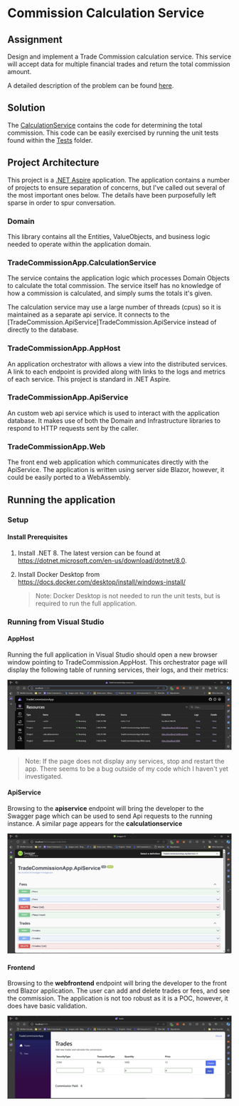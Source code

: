
# Commission Calculation Service

## Assignment
Design and implement a Trade Commission calculation service. This service will accept data for multiple
financial trades and return the total commission amount.

A detailed description of the problem can be found [here](Documentation/ProblemDescription.md).

## Solution
The [CalculationService](TradeCommissionApp.CalculationService) contains the code for determining the total commission. This code can be easily exercised by running the unit tests found within the [Tests](Tests) folder. 


## Project Architecture 
This project is  a [.NET Aspire](https://learn.microsoft.com/en-us/dotnet/aspire/get-started/aspire-overview) application. The application contains a number of projects to ensure separation of concerns, but I've called out several of the most important ones below. The details have been purposefully left sparse in order to spur conversation.

### Domain
This library contains all the Entities, ValueObjects, and business logic needed to operate within the application domain.

### TradeCommissionApp.CalculationService
The service contains the application logic which processes Domain Objects to calculate the total commission. The service itself has no knowledge of how a commission is calculated, and simply sums the totals it's given.

The calculation service may use a large number of threads (cpus) so it is maintained as a separate api service. It connects to the [TradeCommission.ApiService]TradeCommission.ApiService instead of directly to the database.

### TradeCommissionApp.AppHost
An application orchestrator with allows a view into the distributed services. A link to each endpoint is provided along with links to the logs and metrics of each service. This project is standard in .NET Aspire.

### TradeCommissionApp.ApiService
An custom web api service which is used to interact with the application database. It makes use of both the Domain and Infrastructure libraries to respond to HTTP requests sent by the caller.

### TradeCommissionApp.Web
The front end web application which communicates directly with the ApiService.  The application is written using server side Blazor, however, it could be easily ported to a WebAssembly.

## Running the application

### Setup
#### Install Prerequisites

1. Install .NET 8. The latest version can be found at https://dotnet.microsoft.com/en-us/download/dotnet/8.0. 
2. Install Docker Desktop from https://docs.docker.com/desktop/install/windows-install/

   > Note: Docker Desktop is not needed to run the unit tests, but is required to run the full application. 

### Running from Visual Studio

#### AppHost
Running the full application in Visual Studio should open a new browser window pointing to TradeCommission.AppHost. This orchestrator page will display the following table of running services, their logs, and their metrics:

![AppHost](Documentation/Images/AppHost_Screenshot.jpg)

> Note: If the page does not display any services, stop and restart the app. There seems to be a bug outside of my code which I haven't yet investigated.

#### ApiService
Browsing to the **apiservice** endpoint will bring the developer to the Swagger page which can be used to send Api requests to the running instance. A similar page appears for the **calculationservice** 

![ApiService](Documentation/Images/ApiService_Swagger_Screenshot.jpg)

#### Frontend
Browsing to the **webfrontend** endpoint will bring the developer to the front end Blazor application. The user can add and delete trades or fees, and see the commission. The application is not too robust as it is a POC, however, it does have basic validation.

![Web](Documentation/Images/Web_Screenshot.jpg)




